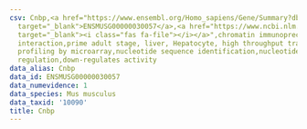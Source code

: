```yaml
---
csv: Cnbp,<a href="https://www.ensembl.org/Homo_sapiens/Gene/Summary?db=core;g=ENSMUSG00000030057"
  target="_blank">ENSMUSG00000030057</a>,<a href="https://www.ncbi.nlm.nih.gov/pubmed/23834426"
  target="_blank"><i class="fas fa-file"></i></a>",chromatin immunoprecipitation assay,direct
  interaction,prime adult stage, liver, Hepatocyte, high throughput transcription
  profiling by microarray,nucleotide sequence identification,nucleotide sequence identification,transcriptional
  regulation,down-regulates activity
data_alias: Cnbp
data_id: ENSMUSG00000030057
data_numevidence: 1
data_species: Mus musculus
data_taxid: '10090'
title: Cnbp
---
```

